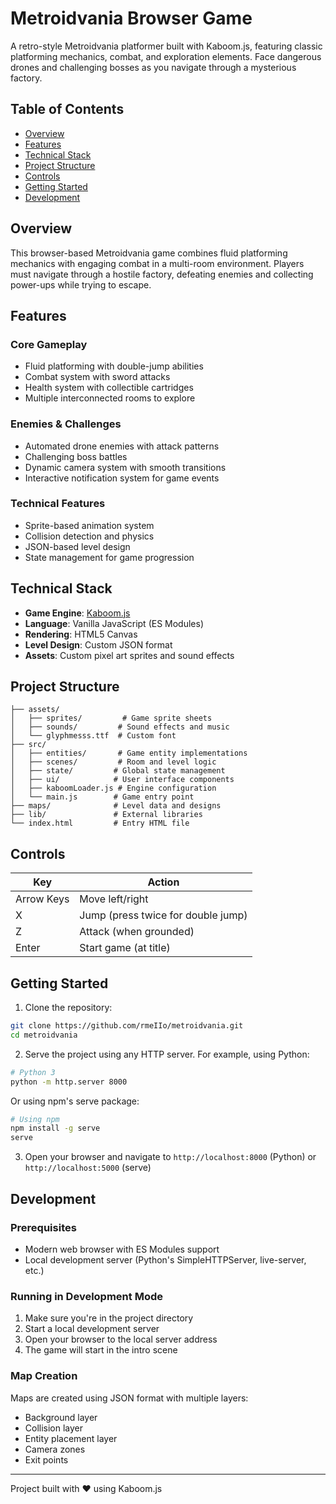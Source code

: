 # Metroidvania Browser Game

A retro-style Metroidvania platformer built with Kaboom.js, featuring classic platforming mechanics, combat, and exploration elements. Face dangerous drones and challenging bosses as you navigate through a mysterious factory.

## Table of Contents
- [Overview](#overview)
- [Features](#features)
- [Technical Stack](#technical-stack)
- [Project Structure](#project-structure)
- [Controls](#controls)
- [Getting Started](#getting-started)
- [Development](#development)

## Overview

This browser-based Metroidvania game combines fluid platforming mechanics with engaging combat in a multi-room environment. Players must navigate through a hostile factory, defeating enemies and collecting power-ups while trying to escape.

## Features

### Core Gameplay
- Fluid platforming with double-jump abilities
- Combat system with sword attacks
- Health system with collectible cartridges
- Multiple interconnected rooms to explore

### Enemies & Challenges
- Automated drone enemies with attack patterns
- Challenging boss battles
- Dynamic camera system with smooth transitions
- Interactive notification system for game events

### Technical Features
- Sprite-based animation system
- Collision detection and physics
- JSON-based level design
- State management for game progression

## Technical Stack

- **Game Engine**: [Kaboom.js](https://kaboomjs.com/)
- **Language**: Vanilla JavaScript (ES Modules)
- **Rendering**: HTML5 Canvas
- **Level Design**: Custom JSON format
- **Assets**: Custom pixel art sprites and sound effects

## Project Structure

```
├── assets/
│   ├── sprites/         # Game sprite sheets
│   ├── sounds/         # Sound effects and music
│   └── glyphmesss.ttf  # Custom font
├── src/
│   ├── entities/       # Game entity implementations
│   ├── scenes/         # Room and level logic
│   ├── state/         # Global state management
│   ├── ui/            # User interface components
│   ├── kaboomLoader.js # Engine configuration
│   └── main.js        # Game entry point
├── maps/              # Level data and designs
├── lib/               # External libraries
└── index.html         # Entry HTML file
```

## Controls

| Key           | Action                    |
|---------------|---------------------------|
| Arrow Keys    | Move left/right           |
| X             | Jump (press twice for double jump) |
| Z             | Attack (when grounded)     |
| Enter         | Start game (at title)      |

## Getting Started

1. Clone the repository:
```bash
git clone https://github.com/rmeIIo/metroidvania.git
cd metroidvania
```

2. Serve the project using any HTTP server. For example, using Python:
```bash
# Python 3
python -m http.server 8000
```

   Or using npm's serve package:
```bash
# Using npm
npm install -g serve
serve
```

3. Open your browser and navigate to `http://localhost:8000` (Python) or `http://localhost:5000` (serve)

## Development

### Prerequisites
- Modern web browser with ES Modules support
- Local development server (Python's SimpleHTTPServer, live-server, etc.)

### Running in Development Mode
1. Make sure you're in the project directory
2. Start a local development server
3. Open your browser to the local server address
4. The game will start in the intro scene

### Map Creation
Maps are created using JSON format with multiple layers:
- Background layer
- Collision layer
- Entity placement layer
- Camera zones
- Exit points

---

Project built with ❤️ using Kaboom.js


